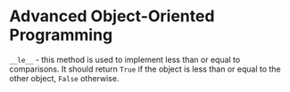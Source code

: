 # Advanced Object-Oriented Programming

`__le__` - this method is used to implement less than or equal to comparisons. It should return `True` if the object is less than or equal to the other object, `False` otherwise.